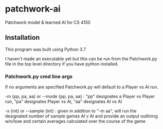 # patchwork-ai
Patchwork model &amp; learned AI for CS 4150

## Installation
This program was built using Python 3.7

I haven't made an executable yet but this can be run from the Patchwork.py file in the top level directory if you have python installed.

### Patchwork.py cmd line args
If no arguments are specified Patchwork.py will default to a Player vs AI run.

-m {pp, pa, aa} or --mode {pp, pa, aa} : "pp" designates a Player vs Player run, "pa" designates Player vs AI, "aa" designates AI vs AI

-s {int} or --sample {int} : given in addition to "-m aa", will run the designated number of sample games AI v AI and provide an output outlining win/lose and certain averages calculated over the course of the game
